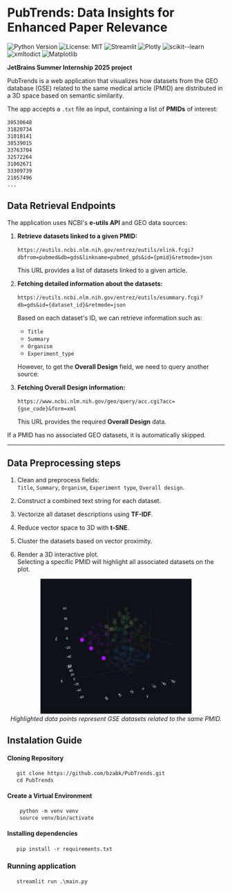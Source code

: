 # PubTrends: Data Insights for Enhanced Paper Relevance
![Python Version](https://img.shields.io/badge/Python-3.10-blue.svg)
![License: MIT](https://img.shields.io/badge/License-MIT-yellow.svg)
![Streamlit](https://img.shields.io/badge/Streamlit-1.44.1-red?logo=streamlit)
![Plotly](https://img.shields.io/badge/Plotly-6.0.1-blue?logo=plotly)
![scikit--learn](https://img.shields.io/badge/scikit--learn-1.6.1-orange?logo=scikit-learn)
![xmltodict](https://img.shields.io/badge/xmltodict-0.14.2-lightgrey)
![Matplotlib](https://img.shields.io/badge/Matplotlib-3.10.1-darkgreen)

**JetBrains Summer Internship 2025 project**

PubTrends is a web application that visualizes how datasets from the GEO database (GSE) related to the same medical article (PMID) are distributed in a 3D space based on semantic similarity.

The app accepts a `.txt` file as input, containing a list of **PMIDs** of interest:

```text
30530648
31820734
31018141
38539015
33763704
32572264
31002671
33309739
21057496
...
```
## Data Retrieval Endpoints

The application uses NCBI's **e-utils API** and GEO data sources:

1. **Retrieve datasets linked to a given PMID:**

   `https://eutils.ncbi.nlm.nih.gov/entrez/eutils/elink.fcgi?dbfrom=pubmed&db=gds&linkname=pubmed_gds&id={pmid}&retmode=json`

   This URL provides a list of datasets linked to a given article.

2. **Fetching detailed information about the datasets:**

   `https://eutils.ncbi.nlm.nih.gov/entrez/eutils/esummary.fcgi?db=gds&id={dataset_id}&retmode=json`

   Based on each dataset's ID, we can retrieve information such as:
   - `Title`
   - `Summary`
   - `Organism`
   - `Experiment_type`
   
   However, to get the **Overall Design** field, we need to query another source:

3. **Fetching Overall Design information:**

   `https://www.ncbi.nlm.nih.gov/geo/query/acc.cgi?acc={gse_code}&form=xml`

   This URL provides the required **Overall Design** data.

 If a PMID has no associated GEO datasets, it is automatically skipped.

---

## Data Preprocessing steps

1. Clean and preprocess fields:  
`Title`, `Summary`, `Organism`, `Experiment type`, `Overall design`.

2. Construct a combined text string for each dataset.

3. Vectorize all dataset descriptions using **TF-IDF**.

4. Reduce vector space to 3D with **t-SNE**.

5. Cluster the datasets based on vector proximity.

6. Render a 3D interactive plot.  
Selecting a specific PMID will highlight all associated datasets on the plot.
<p align="center">
  <img src="App/Static/plot.png" alt="3D Dataset Clustering" width="350"><br>
  <em>Highlighted data points represent GSE datasets related to the same PMID.</em>
</p>

## Instalation Guide
#### Cloning Repository
```
   git clone https://github.com/bzabk/PubTrends.git
   cd PubTrends
```
#### Create a Virtual Environment
```
    python -m venv venv
    source venv/bin/activate
```
#### Installing dependencies
```
   pip install -r requirements.txt
```
### Running application
```
   streamlit run .\main.py    
```